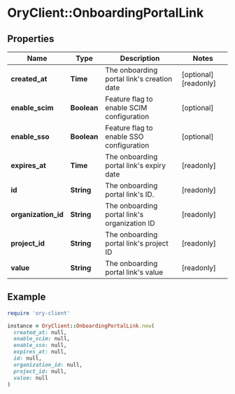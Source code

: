# OryClient::OnboardingPortalLink

## Properties

| Name | Type | Description | Notes |
| ---- | ---- | ----------- | ----- |
| **created_at** | **Time** | The onboarding portal link&#39;s creation date | [optional][readonly] |
| **enable_scim** | **Boolean** | Feature flag to enable SCIM configuration | [optional] |
| **enable_sso** | **Boolean** | Feature flag to enable SSO configuration | [optional] |
| **expires_at** | **Time** | The onboarding portal link&#39;s expiry date | [readonly] |
| **id** | **String** | The onboarding portal link&#39;s ID. | [readonly] |
| **organization_id** | **String** | The onboarding portal link&#39;s organization ID | [readonly] |
| **project_id** | **String** | The onboarding portal link&#39;s project ID | [readonly] |
| **value** | **String** | The onboarding portal link&#39;s value | [readonly] |

## Example

```ruby
require 'ory-client'

instance = OryClient::OnboardingPortalLink.new(
  created_at: null,
  enable_scim: null,
  enable_sso: null,
  expires_at: null,
  id: null,
  organization_id: null,
  project_id: null,
  value: null
)
```

